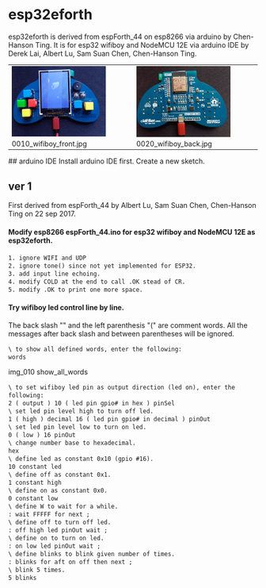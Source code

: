 # esp32eforth
esp32eforth is derived from espForth_44 on esp8266 via arduino by Chen-Hanson Ting.
It is for esp32 wifiboy and NodeMCU 12E via arduino IDE by Derek Lai, Albert Lu, Sam Suan Chen, Chen-Hanson Ting.
<table><tr><td>
<img src="jpg/0010_wifiboy_front.jpg" width = "80%" alt="0010_wifiboy_front.jpg" align=center />
</td><td>
<img src="jpg/0020_wifiboy_back.jpg" width = "80%" alt="0020_wifiboy_back.jpg" align=center />
</td></tr>
<tr><td>
0010_wifiboy_front.jpg
</td><td>
0020_wifiboy_back.jpg
</td></tr></table>
## arduino IDE
Install arduino IDE first. Create a new sketch.

## ver 1
First derived from espForth_44 by Albert Lu, Sam Suan Chen, Chen-Hanson Ting on 22 sep 2017.
#### Modify esp8266 espForth_44.ino for esp32 wifiboy and NodeMCU 12E as esp32eforth.
    1. ignore WIFI and UDP
    2. ignore tone() since not yet implemented for ESP32.
    3. add input line echoing.
    4. modify COLD at the end to call .OK stead of CR.
    5. modify .OK to print one more space.
#### Try wifiboy led control line by line.
The back slash "\" and the left parenthesis "(" are comment words. All the messages after back slash and between parentheses will be ignored.

	\ to show all defined words, enter the following: 
	words

img_010 show_all_words

    \ to set wifiboy led pin as output direction (led on), enter the following:
    2 ( output ) 10 ( led pin gpio# in hex ) pinSel
    \ set led pin level high to turn off led.
    1 ( high ) decimal 16 ( led pin gpio# in decimal ) pinOut
    \ set led pin level low to turn on led.
    0 ( low ) 16 pinOut
    \ change number base to hexadecimal.
    hex
    \ define led as constant 0x10 (gpio #16).
    10 constant led
    \ define off as constant 0x1.
    1 constant high
    \ define on as constant 0x0.
    0 constant low
    \ define W to wait for a while.
    : wait FFFFF for next ;
    \ define off to turn off led.
    : off high led pinOut wait ;
    \ define on to turn on led.
    : on low led pinOut wait ;
    \ define blinks to blink given number of times.
    : blinks for aft on off then next ;
    \ blink 5 times.
    5 blinks
